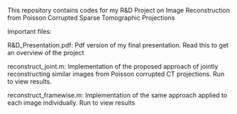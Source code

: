 This repository contains codes for my R&D Project on Image Reconstruction from Poisson Corrupted Sparse Tomographic Projections

Important files:

R&D_Presentation.pdf: Pdf version of my final presentation. Read this to get an overview of the project

reconstruct_joint.m: Implementation of the proposed approach of jointly reconstructing similar images from Poisson corrupted CT projections. Run to view results.

reconstruct_framewise.m: Implementation of the same approach applied to each image individually. Run to view results
